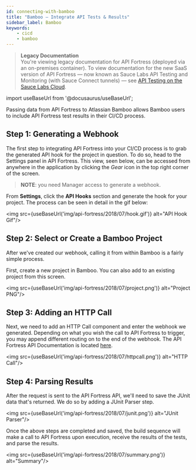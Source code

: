 ```yaml
---
id: connecting-with-bamboo
title: "Bamboo – Integrate API Tests & Results"
sidebar_label: Bamboo
keywords:
    - cicd
    - bamboo
---
```


>**Legacy Documentation**<br/>You're viewing legacy documentation for API Fortress (deployed via an on-premises container). To view documentation for the new SaaS version of API Fortress &#8212; now known as Sauce Labs API Testing and Monitoring (with Sauce Connect tunnels) &#8212; see [API Testing on the Sauce Labs Cloud](/api-testing/).

import useBaseUrl from '@docusaurus/useBaseUrl';

Passing data from API Fortress to Atlassian Bamboo allows Bamboo users to include API Fortress test results in their CI/CD process.

## Step 1: Generating a Webhook

The first step to integrating API Fortress into your CI/CD process is to grab the generated API hook for the project in question. To do so, head to the Settings panel in API Fortress. This view, seen below, can be accessed from anywhere in the application by clicking the _Gear_ icon in the top right corner of the screen.

> __NOTE__: you need Manager access to generate a webhook.

From **Settings**, click the **API Hooks** section and generate the hook for your project. The process can be seen in detail in the gif below:

<img src={useBaseUrl('img/api-fortress/2018/07/hook.gif')} alt="API Hook Gif"/>

## Step 2: Select or Create a Bamboo Project

After we've created our webhook, calling it from within Bamboo is a fairly simple process.

First, create a new project in Bamboo. You can also add to an existing project from this screen.

<img src={useBaseUrl('img/api-fortress/2018/07/project.png')} alt="Project PNG"/>

## Step 3: Adding an HTTP Call

Next, we need to add an HTTP Call component and enter the webhook we generated. Depending on what you wish the call to API Fortress to trigger, you may append different routing on to the end of the webhook. The API Fortress API Documentation is located [here](https://apifortressv3.docs.apiary.io/).

<img src={useBaseUrl('img/api-fortress/2018/07/httpcall.png')} alt="HTTP Call"/>

## Step 4: Parsing Results

After the request is sent to the API Fortress API, we'll need to save the JUnit data that's returned. We do so by adding a JUnit Parser step.

<img src={useBaseUrl('img/api-fortress/2018/07/junit.png')} alt="JUnit Parser"/>

Once the above steps are completed and saved, the build sequence will make a call to API Fortress upon execution, receive the results of the tests, and parse the results.

<img src={useBaseUrl('img/api-fortress/2018/07/summary.png')} alt="Summary"/>
